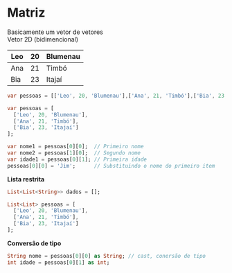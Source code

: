 # Matriz

Basicamente um vetor de vetores\
Vetor 2D (bidimencional)

| Leo | 20 | Blumenau |
| --- | -- | -------- |
| Ana | 21 | Timbó |
| Bia | 23 | Itajaí |

```dart
var pessoas = [['Leo', 20, 'Blumenau'],['Ana', 21, 'Timbó'],['Bia', 23, 'Itajaí']];
```

```dart
var pessoas = [
  ['Leo', 20, 'Blumenau'],
  ['Ana', 21, 'Timbó'],
  ['Bia', 23, 'Itajaí']
];

var nome1 = pessoas[0][0]; 	// Primeiro nome
var nome2 = pessoas[1][0]; 	// Segundo nome
var idade1 = pessoas[0][1]; // Primeira idade
pessoas[0][0] = 'Jim';  	// Substituindo o nome do primeiro item
```

**Lista restrita**

```dart
List<List<String>> dados = [];

List<List> pessoas = [
  ['Leo', 20, 'Blumenau'],
  ['Ana', 21, 'Timbó'],
  ['Bia', 23, 'Itajaí']
];
```

**Conversão de tipo**

```dart
String nome = pessoas[0][0] as String; // cast, conersão de tipo
int idade = pessoas[0][1] as int;
```

